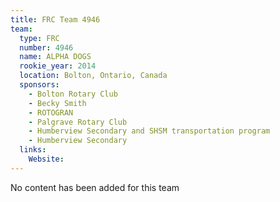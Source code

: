```yaml
---
title: FRC Team 4946
team:
  type: FRC
  number: 4946
  name: ALPHA DOGS
  rookie_year: 2014
  location: Bolton, Ontario, Canada
  sponsors:
    - Bolton Rotary Club
    - Becky Smith
    - ROTOGRAN
    - Palgrave Rotary Club
    - Humberview Secondary and SHSM transportation program
    - Humberview Secondary
  links:
    Website: 
---
```

No content has been added for this team